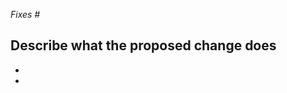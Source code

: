 <!-- If your PR is still being drafted you should submit it as a "Draft Pull Request" or add [WIP] to your title. -->

*Fixes #*

**Describe what the proposed change does**
-
-
-
